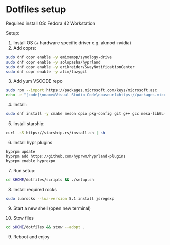 
# Dotfiles setup

Required install OS: Fedora 42 Workstation

Setup:
1. Install OS (+ hardware specific driver e.g. akmod-nvidia)
2. Add coprs:

```bash
sudo dnf copr enable -y emixampp/synology-drive 
sudo dnf copr enable -y solopasha/hyprland
sudo dnf copr enable -y erikreider/SwayNotificationCenter
sudo dnf copr enable -y atim/lazygit
```

3. Add yum VSCODE repo

```bash
sudo rpm --import https://packages.microsoft.com/keys/microsoft.asc
echo -e "[code]\nname=Visual Studio Code\nbaseurl=https://packages.microsoft.com/yumrepos/vscode\nenabled=1\nautorefresh=1\ntype=rpm-md\ngpgcheck=1\ngpgkey=https://packages.microsoft.com/keys/microsoft.asc" | sudo tee /etc/yum.repos.d/vscode.repo > /dev/null
```


4. Install:

```bash
sudo dnf install -y cmake meson cpio pkg-config git g++ gcc mesa-libGL-devel aquamarine-devel hyprlang-devel hyprcursor-devel hyprland-devel chafa stow hyprland hypridle hyprcursor hyprlock hyprpaper waybar nvim ranger luarocks lua5.1 blueman blueman-applet pavucontrol zsh rofi-wayland zoxide synology-drive-noextra code readline-devel sqlite-devel tk-devel libffi-devel openssl-devel zlib-devel pamixer SwayNotificationCenter libappindicator nm-applet fd go ruby gem composer php julia lazygit
```

5. Install starship:
   
```bash
curl -sS https://starship.rs/install.sh | sh
```

6. Install hypr plugins

```bash
hyprpm update
hyprpm add https://github.com/hyprwm/hyprland-plugins
hyprpm enable hyprexpo
```


7. Run setup:

```bash
cd $HOME/dotfiles/scripts && ./setup.sh
```

8. Install required rocks

```sh
sudo luarocks --lua-version 5.1 install jsregexp
```

9. Start a new shell (open new terminal)

10. Stow files
```sh
cd $HOME/dotfiles && stow --adopt .
```

9. Reboot and enjoy
